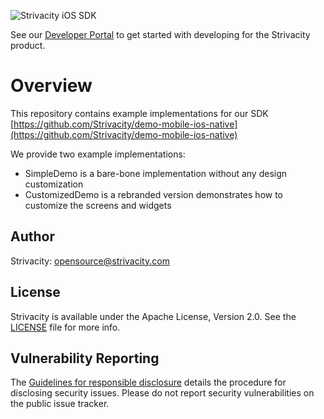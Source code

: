 ![Strivacity iOS SDK](https://static.strivacity.com/images/ios-native-sdk.png)

See our [Developer Portal](https://www.strivacity.com/learn-support/developer-hub) to get started with developing for the Strivacity product.

# Overview

This repository contains example implementations for our SDK [https://github.com/Strivacity/demo-mobile-ios-native](https://github.com/Strivacity/demo-mobile-ios-native)

We provide two example implementations:
* SimpleDemo is a bare-bone implementation without any design customization
* CustomizedDemo is a rebranded version demonstrates how to customize the screens and widgets

## Author

Strivacity: [opensource@strivacity.com](mailto:opensource@strivacity.com)

## License

Strivacity is available under the Apache License, Version 2.0. See the [LICENSE](./LICENSE) file for more info.

## Vulnerability Reporting

The [Guidelines for responsible disclosure](https://www.strivacity.com/report-a-security-issue) details the procedure for disclosing security issues.
Please do not report security vulnerabilities on the public issue tracker.